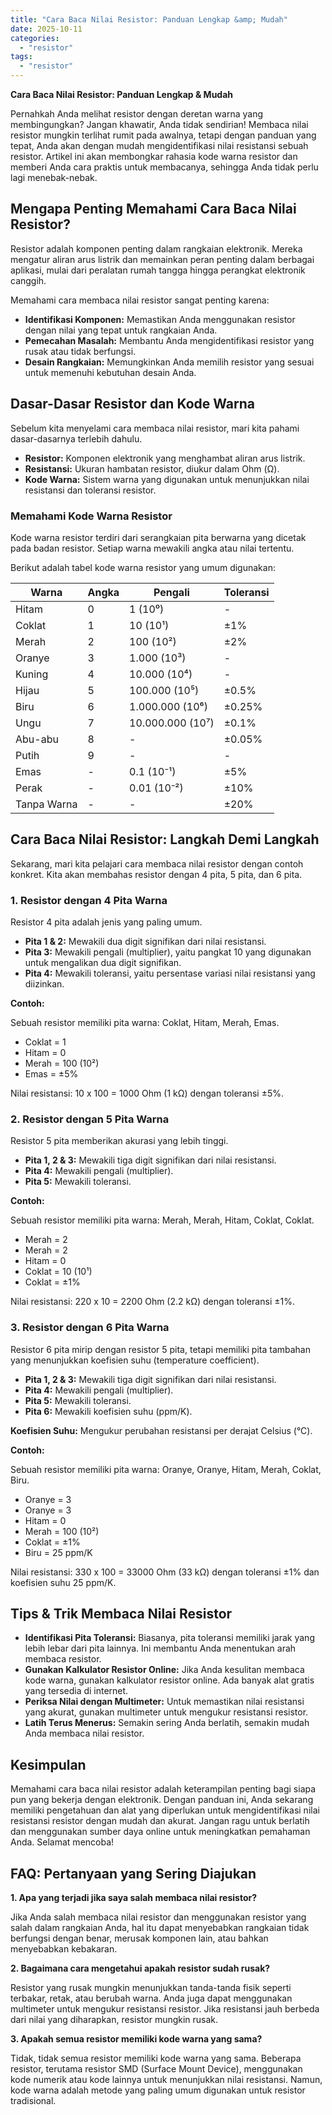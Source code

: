 ```yaml
---
title: "Cara Baca Nilai Resistor: Panduan Lengkap &amp; Mudah"
date: 2025-10-11
categories: 
  - "resistor"
tags: 
  - "resistor"
---
```


**Cara Baca Nilai Resistor: Panduan Lengkap & Mudah**

Pernahkah Anda melihat resistor dengan deretan warna yang membingungkan? Jangan khawatir, Anda tidak sendirian! Membaca nilai resistor mungkin terlihat rumit pada awalnya, tetapi dengan panduan yang tepat, Anda akan dengan mudah mengidentifikasi nilai resistansi sebuah resistor. Artikel ini akan membongkar rahasia kode warna resistor dan memberi Anda cara praktis untuk membacanya, sehingga Anda tidak perlu lagi menebak-nebak.

## Mengapa Penting Memahami Cara Baca Nilai Resistor?

Resistor adalah komponen penting dalam rangkaian elektronik. Mereka mengatur aliran arus listrik dan memainkan peran penting dalam berbagai aplikasi, mulai dari peralatan rumah tangga hingga perangkat elektronik canggih.

Memahami cara membaca nilai resistor sangat penting karena:

- **Identifikasi Komponen:** Memastikan Anda menggunakan resistor dengan nilai yang tepat untuk rangkaian Anda.
- **Pemecahan Masalah:** Membantu Anda mengidentifikasi resistor yang rusak atau tidak berfungsi.
- **Desain Rangkaian:** Memungkinkan Anda memilih resistor yang sesuai untuk memenuhi kebutuhan desain Anda.

## Dasar-Dasar Resistor dan Kode Warna

Sebelum kita menyelami cara membaca nilai resistor, mari kita pahami dasar-dasarnya terlebih dahulu.

- **Resistor:** Komponen elektronik yang menghambat aliran arus listrik.
- **Resistansi:** Ukuran hambatan resistor, diukur dalam Ohm (Ω).
- **Kode Warna:** Sistem warna yang digunakan untuk menunjukkan nilai resistansi dan toleransi resistor.

### Memahami Kode Warna Resistor

Kode warna resistor terdiri dari serangkaian pita berwarna yang dicetak pada badan resistor. Setiap warna mewakili angka atau nilai tertentu.

Berikut adalah tabel kode warna resistor yang umum digunakan:

| Warna | Angka | Pengali | Toleransi |
| --- | --- | --- | --- |
| Hitam | 0 | 1 (10⁰) | \- |
| Coklat | 1 | 10 (10¹) | ±1% |
| Merah | 2 | 100 (10²) | ±2% |
| Oranye | 3 | 1.000 (10³) | \- |
| Kuning | 4 | 10.000 (10⁴) | \- |
| Hijau | 5 | 100.000 (10⁵) | ±0.5% |
| Biru | 6 | 1.000.000 (10⁶) | ±0.25% |
| Ungu | 7 | 10.000.000 (10⁷) | ±0.1% |
| Abu-abu | 8 | \- | ±0.05% |
| Putih | 9 | \- | \- |
| Emas | \- | 0.1 (10⁻¹) | ±5% |
| Perak | \- | 0.01 (10⁻²) | ±10% |
| Tanpa Warna | \- | \- | ±20% |

## Cara Baca Nilai Resistor: Langkah Demi Langkah

Sekarang, mari kita pelajari cara membaca nilai resistor dengan contoh konkret. Kita akan membahas resistor dengan 4 pita, 5 pita, dan 6 pita.

### 1\. Resistor dengan 4 Pita Warna

Resistor 4 pita adalah jenis yang paling umum.

- **Pita 1 & 2:** Mewakili dua digit signifikan dari nilai resistansi.
- **Pita 3:** Mewakili pengali (multiplier), yaitu pangkat 10 yang digunakan untuk mengalikan dua digit signifikan.
- **Pita 4:** Mewakili toleransi, yaitu persentase variasi nilai resistansi yang diizinkan.

**Contoh:**

Sebuah resistor memiliki pita warna: Coklat, Hitam, Merah, Emas.

- Coklat = 1
- Hitam = 0
- Merah = 100 (10²)
- Emas = ±5%

Nilai resistansi: 10 x 100 = 1000 Ohm (1 kΩ) dengan toleransi ±5%.

### 2\. Resistor dengan 5 Pita Warna

Resistor 5 pita memberikan akurasi yang lebih tinggi.

- **Pita 1, 2 & 3:** Mewakili tiga digit signifikan dari nilai resistansi.
- **Pita 4:** Mewakili pengali (multiplier).
- **Pita 5:** Mewakili toleransi.

**Contoh:**

Sebuah resistor memiliki pita warna: Merah, Merah, Hitam, Coklat, Coklat.

- Merah = 2
- Merah = 2
- Hitam = 0
- Coklat = 10 (10¹)
- Coklat = ±1%

Nilai resistansi: 220 x 10 = 2200 Ohm (2.2 kΩ) dengan toleransi ±1%.

### 3\. Resistor dengan 6 Pita Warna

Resistor 6 pita mirip dengan resistor 5 pita, tetapi memiliki pita tambahan yang menunjukkan koefisien suhu (temperature coefficient).

- **Pita 1, 2 & 3:** Mewakili tiga digit signifikan dari nilai resistansi.
- **Pita 4:** Mewakili pengali (multiplier).
- **Pita 5:** Mewakili toleransi.
- **Pita 6:** Mewakili koefisien suhu (ppm/K).

**Koefisien Suhu:** Mengukur perubahan resistansi per derajat Celsius (°C).

**Contoh:**

Sebuah resistor memiliki pita warna: Oranye, Oranye, Hitam, Merah, Coklat, Biru.

- Oranye = 3
- Oranye = 3
- Hitam = 0
- Merah = 100 (10²)
- Coklat = ±1%
- Biru = 25 ppm/K

Nilai resistansi: 330 x 100 = 33000 Ohm (33 kΩ) dengan toleransi ±1% dan koefisien suhu 25 ppm/K.

## Tips & Trik Membaca Nilai Resistor

- **Identifikasi Pita Toleransi:** Biasanya, pita toleransi memiliki jarak yang lebih lebar dari pita lainnya. Ini membantu Anda menentukan arah membaca resistor.
- **Gunakan Kalkulator Resistor Online:** Jika Anda kesulitan membaca kode warna, gunakan kalkulator resistor online. Ada banyak alat gratis yang tersedia di internet.
- **Periksa Nilai dengan Multimeter:** Untuk memastikan nilai resistansi yang akurat, gunakan multimeter untuk mengukur resistansi resistor.
- **Latih Terus Menerus:** Semakin sering Anda berlatih, semakin mudah Anda membaca nilai resistor.

## Kesimpulan

Memahami cara baca nilai resistor adalah keterampilan penting bagi siapa pun yang bekerja dengan elektronik. Dengan panduan ini, Anda sekarang memiliki pengetahuan dan alat yang diperlukan untuk mengidentifikasi nilai resistansi resistor dengan mudah dan akurat. Jangan ragu untuk berlatih dan menggunakan sumber daya online untuk meningkatkan pemahaman Anda. Selamat mencoba!

## FAQ: Pertanyaan yang Sering Diajukan

**1\. Apa yang terjadi jika saya salah membaca nilai resistor?**

Jika Anda salah membaca nilai resistor dan menggunakan resistor yang salah dalam rangkaian Anda, hal itu dapat menyebabkan rangkaian tidak berfungsi dengan benar, merusak komponen lain, atau bahkan menyebabkan kebakaran.

**2\. Bagaimana cara mengetahui apakah resistor sudah rusak?**

Resistor yang rusak mungkin menunjukkan tanda-tanda fisik seperti terbakar, retak, atau berubah warna. Anda juga dapat menggunakan multimeter untuk mengukur resistansi resistor. Jika resistansi jauh berbeda dari nilai yang diharapkan, resistor mungkin rusak.

**3\. Apakah semua resistor memiliki kode warna yang sama?**

Tidak, tidak semua resistor memiliki kode warna yang sama. Beberapa resistor, terutama resistor SMD (Surface Mount Device), menggunakan kode numerik atau kode lainnya untuk menunjukkan nilai resistansi. Namun, kode warna adalah metode yang paling umum digunakan untuk resistor tradisional.
